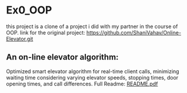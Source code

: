 
# Ex0_OOP

this project is a clone of a project i did with my partner in the course of OOP. 
link for the original project: https://github.com/ShaniVahav/Online-Elevator.git

## An on-line elevator algorithm:
Optimized smart elevator algorithm for real-time client calls, minimizing waiting time considering varying elevator speeds, stopping times, door opening times, and call differences.
Full Readme:
[README.pdf](https://github.com/ShaniVahav/Ex0_OOP/files/7556373/208584557_318531290.pdf)

